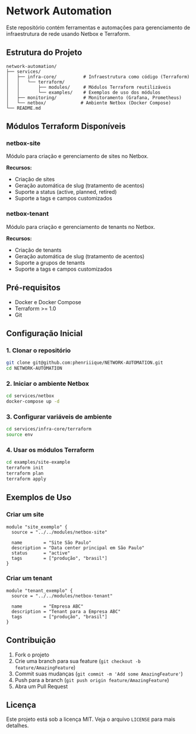 # Network Automation

Este repositório contém ferramentas e automações para gerenciamento de infraestrutura de rede usando Netbox e Terraform.

## Estrutura do Projeto

```
network-automation/
├── services/
│   ├── infra-core/          # Infraestrutura como código (Terraform)
│   │   └── terraform/
│   │       ├── modules/     # Módulos Terraform reutilizáveis
│   │       └── examples/    # Exemplos de uso dos módulos
│   ├── monitoring/          # Monitoramento (Grafana, Prometheus)
│   └── netbox/             # Ambiente Netbox (Docker Compose)
└── README.md
```

## Módulos Terraform Disponíveis

### netbox-site
Módulo para criação e gerenciamento de sites no Netbox.

**Recursos:**
- Criação de sites
- Geração automática de slug (tratamento de acentos)
- Suporte a status (active, planned, retired)
- Suporte a tags e campos customizados

### netbox-tenant
Módulo para criação e gerenciamento de tenants no Netbox.

**Recursos:**
- Criação de tenants
- Geração automática de slug (tratamento de acentos)
- Suporte a grupos de tenants
- Suporte a tags e campos customizados

## Pré-requisitos

- Docker e Docker Compose
- Terraform >= 1.0
- Git

## Configuração Inicial

### 1. Clonar o repositório
```bash
git clone git@github.com:phenriiique/NETWORK-AUTOMATION.git
cd NETWORK-AUTOMATION
```

### 2. Iniciar o ambiente Netbox
```bash
cd services/netbox
docker-compose up -d
```

### 3. Configurar variáveis de ambiente
```bash
cd services/infra-core/terraform
source env
```

### 4. Usar os módulos Terraform
```bash
cd examples/site-example
terraform init
terraform plan
terraform apply
```

## Exemplos de Uso

### Criar um site
```hcl
module "site_exemplo" {
  source = "../../modules/netbox-site"
  
  name        = "Site São Paulo"
  description = "Data center principal em São Paulo"
  status      = "active"
  tags        = ["produção", "brasil"]
}
```

### Criar um tenant
```hcl
module "tenant_exemplo" {
  source = "../../modules/netbox-tenant"
  
  name        = "Empresa ABC"
  description = "Tenant para a Empresa ABC"
  tags        = ["produção", "brasil"]
}
```

## Contribuição

1. Fork o projeto
2. Crie uma branch para sua feature (`git checkout -b feature/AmazingFeature`)
3. Commit suas mudanças (`git commit -m 'Add some AmazingFeature'`)
4. Push para a branch (`git push origin feature/AmazingFeature`)
5. Abra um Pull Request

## Licença

Este projeto está sob a licença MIT. Veja o arquivo `LICENSE` para mais detalhes.
